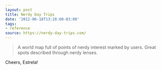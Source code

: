 ```yaml
---
layout: post
title: Nerdy Day Trips
date: '2012-06-18T13:28:00-03:00'
tags:
- reference
source: https://nerdy-day-trips.com/
---
```

> A world map full of points of nerdy interest marked by users. Great spots described through nerdy lenses.

Cheers, Estrela!
